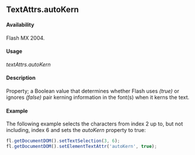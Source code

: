## TextAttrs.autoKern

#### Availability

Flash MX 2004.

#### Usage

*textAttrs.autoKern*

#### Description

Property; a Boolean value that determines whether Flash uses *(true)* or ignores *(false)* pair kerning information in the font(s) when it kerns the text.

#### Example

The following example selects the characters from index 2 up to, but not including, index 6 and sets the *autoKern* property to true:

```javascript
fl.getDocumentDOM().setTextSelection(3, 6); 
fl.getDocumentDOM().setElementTextAttr('autoKern', true);

```
